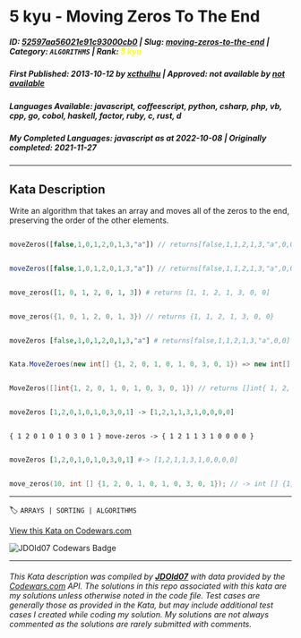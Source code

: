 # 5 kyu - Moving Zeros To The End

##### **ID**: [52597aa56021e91c93000cb0](https://www.codewars.com/kata/52597aa56021e91c93000cb0) | **Slug**: [moving-zeros-to-the-end](https://www.codewars.com/kata/52597aa56021e91c93000cb0) | **Category**: `ALGORITHMS` | **Rank**: <span style="color:yellow">5 kyu</span>

##### **First Published**: 2013-10-12 ***by*** [xcthulhu](https://www.codewars.com/users/xcthulhu) | **Approved**: *not available* ***by*** [*not available*](*https://www.codewars.com*)

##### **Languages Available**: javascript, coffeescript, python, csharp, php, vb, cpp, go, cobol, haskell, factor, ruby, c, rust, d

##### **My Completed Languages**: javascript ***as at*** 2022-10-08 | **Originally completed**: 2021-11-27

---

## Kata Description


Write an algorithm that takes an array and moves all of the zeros to the end, preserving the order of the other elements.



```php

moveZeros([false,1,0,1,2,0,1,3,"a"]) // returns[false,1,1,2,1,3,"a",0,0]

```

```javascript

moveZeros([false,1,0,1,2,0,1,3,"a"]) // returns[false,1,1,2,1,3,"a",0,0]

```

```python

move_zeros([1, 0, 1, 2, 0, 1, 3]) # returns [1, 1, 2, 1, 3, 0, 0]

```

```cpp

move_zeros({1, 0, 1, 2, 0, 1, 3}) // returns {1, 1, 2, 1, 3, 0, 0}

```

```coffeescript

moveZeros [false,1,0,1,2,0,1,3,"a"] # returns[false,1,1,2,1,3,"a",0,0]

```

```csharp

Kata.MoveZeroes(new int[] {1, 2, 0, 1, 0, 1, 0, 3, 0, 1}) => new int[] {1, 2, 1, 1, 3, 1, 0, 0, 0, 0}

```

```go

MoveZeros([]int{1, 2, 0, 1, 0, 1, 0, 3, 0, 1}) // returns []int{ 1, 2, 1, 1, 3, 1, 0, 0, 0, 0 }

```

```haskell

moveZeros [1,2,0,1,0,1,0,3,0,1] -> [1,2,1,1,3,1,0,0,0,0]

```

```factor

{ 1 2 0 1 0 1 0 3 0 1 } move-zeros -> { 1 2 1 1 3 1 0 0 0 0 }

```



```ruby

moveZeros [1,2,0,1,0,1,0,3,0,1] #-> [1,2,1,1,3,1,0,0,0,0]

```



```c

move_zeros(10, int [] {1, 2, 0, 1, 0, 1, 0, 3, 0, 1}); // -> int [] {1, 2, 1, 1, 3, 1, 0, 0, 0, 0}

```



---


🏷 `ARRAYS | SORTING | ALGORITHMS`


[View this Kata on Codewars.com](https://www.codewars.com/kata/52597aa56021e91c93000cb0)

![](https://www.codewars.com/users/jdold07/badges/large "JDOld07 Codewars Badge")

---

###### *This Kata description was compiled by [**JDOld07**](https://tpstech.dev) with data provided by the [Codewars.com](https://www.codewars.com) API.  The solutions in this repo associated with this kata are my solutions unless otherwise noted in the code file.  Test cases are generally those as provided in the Kata, but may include additional test cases I created while coding my solution.  My solutions are not always commented as the solutions are rarely submitted with comments.*
